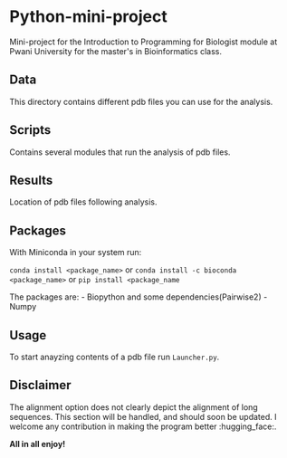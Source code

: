 # Python-mini-project
Mini-project for the Introduction to Programming for Biologist module at Pwani University for the master's in Bioinformatics class.

## Data
This directory contains different pdb files you can use for the analysis.

## Scripts 
Contains several modules that run the analysis of pdb files.

## Results
Location of pdb files following analysis.

## Packages
With Miniconda in your system run:

`conda install <package_name>` 
           or
`conda install -c bioconda <package_name>`
           or
`pip install <package_name`

The packages are:
    - Biopython and some dependencies(Pairwise2)
    - Numpy

## Usage
To start anayzing contents of a pdb file run `Launcher.py`.

## Disclaimer
The alignment option does not clearly depict the alignment of long sequences. This section will be handled, and should soon be updated. I welcome any contribution in making the program better :hugging_face:.

**All in all enjoy!**


